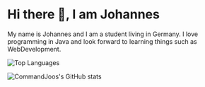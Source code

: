 # Hi there 👋, I am Johannes
My name is Johannes and I am a student living in Germany. I love programming in Java and look
forward to learning things such as WebDevelopment.

![Top Languages](https://github-readme-stats.vercel.app/api/top-langs/?username=CommandJoo&size_weight=0.5&count_weight=0.5&theme=dark)

![CommandJoos's GitHub stats](https://github-readme-stats.vercel.app/api?username=CommandJoo&theme=dark)
